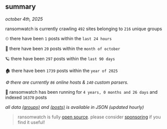
## summary
_october 4th, 2025_

ransomwatch is currently crawling `492` sites belonging to `216` unique groups

⏲ there have been `1` posts within the `last 24 hours`

🦈 there have been `20` posts within the `month of october`

🪐 there have been `297` posts within the `last 90 days`

🏚 there have been `1739` posts within the `year of 2025`

_⚙️ there are currently `86` online hosts & `140` custom parsers._

🦕 ransomwatch has been running for `4 years, 0 months and 26 days` and indexed `16370` posts

_all data  [(groups)](http://ransomwhat.telemetry.ltd/groups) and [(posts)](http://ransomwhat.telemetry.ltd/posts) is available in JSON (updated hourly)_

> ransomwatch is fully [open source](https://github.com/joshhighet/ransomwatch#ransomwatch--). please consider [sponsoring](https://github.com/sponsors/joshhighet) if you find it useful!
